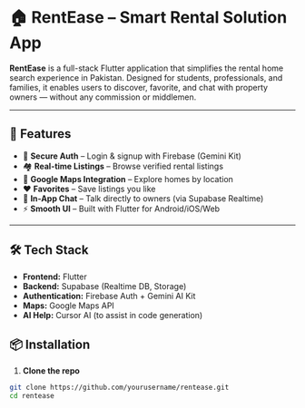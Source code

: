 # 🏠 RentEase – Smart Rental Solution App

**RentEase** is a full-stack Flutter application that simplifies the rental home search experience in Pakistan. Designed for students, professionals, and families, it enables users to discover, favorite, and chat with property owners — without any commission or middlemen.

---

## 🚀 Features

- 🔐 **Secure Auth** – Login & signup with Firebase (Gemini Kit)
- 🏘️ **Real-time Listings** – Browse verified rental listings
- 📍 **Google Maps Integration** – Explore homes by location
- ❤️ **Favorites** – Save listings you like
- 💬 **In-App Chat** – Talk directly to owners (via Supabase Realtime)
- ⚡ **Smooth UI** – Built with Flutter for Android/iOS/Web

---

## 🛠️ Tech Stack

- **Frontend:** Flutter  
- **Backend:** Supabase (Realtime DB, Storage)  
- **Authentication:** Firebase Auth + Gemini AI Kit  
- **Maps:** Google Maps API  
- **AI Help:** Cursor AI (to assist in code generation)


## 📦 Installation

1. **Clone the repo**
```bash
git clone https://github.com/yourusername/rentease.git
cd rentease

